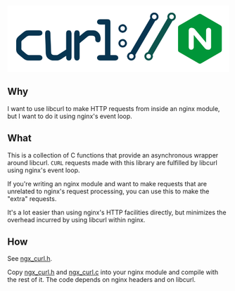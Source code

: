 ![nginx and curl logos combined](nginx-curl.png)

Why
---
I want to use libcurl to make HTTP requests from inside an nginx module, but I
want to do it using nginx's event loop.

What
----
This is a collection of C functions that provide an asynchronous wrapper
around libcurl.  `CURL` requests made with this library are fulfilled by
libcurl using nginx's event loop.

If you're writing an nginx module and want to make requests that are unrelated
to nginx's request processing, you can use this to make the "extra" requests.

It's a lot easier than using nginx's HTTP facilities directly, but minimizes
the overhead incurred by using libcurl within nginx.

How
---
See [ngx_curl.h](ngx_curl.h).

Copy [ngx_curl.h](ngx_curl.h) and [ngx_curl.c](ngx_curl.c) into your nginx
module and compile with the rest of it. The code depends on nginx headers
and on libcurl.
